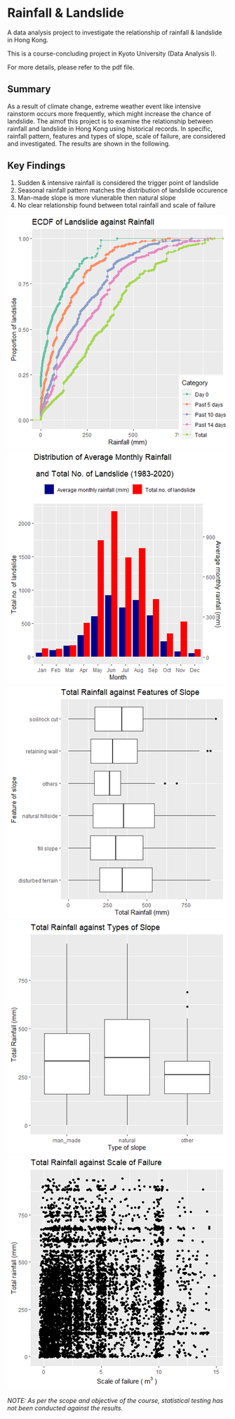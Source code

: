 # Rainfall & Landslide

A data analysis project to investigate the relationship of rainfall & landslide in Hong Kong.

This is a course-concluding project in Kyoto University (Data Analysis I).

For more details, please refer to the pdf file.

## Summary
As a result of climate change, extreme weather event like intensive rainstorm occurs more frequently, which might increase the chance of landslide. The aimof this project is to examine the relationship between rainfall and landslide in Hong Kong using historical records. In specific,  rainfall pattern, features and types of slope, scale of failure, are considered and investigated. The results are shown in the following.

## Key Findings
1. Sudden & intensive rainfall is considered the trigger point of landslide
1. Seasonal rainfall pattern matches the distribution of landslide occurence
1. Man-made slope is more vlunerable then natural slope
1. No clear relationship found between total rainfall and scale of failure

![Alt text](graph/p1_ecdf.png) ![Alt text](graph/p2_dist.png)
![Alt text](graph/p3_fos.png)  ![Alt text](graph/p4_tos.png)
![Alt text](graph/p5_sof.png)

*NOTE: As per the scope and objective of the course, statistical testing has not been conducted against the results.*